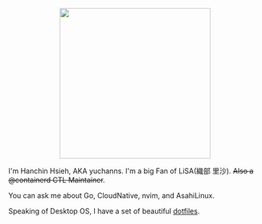 <p align="center">
<img src="https://yuchanns.xyz/images/LiSA2.webp" width=300 />
</p>

I'm Hanchin Hsieh, AKA yuchanns. I'm a big Fan of LiSA(織部 里沙). ~~Also a @containerd CTL Maintainer~~.

You can ask me about Go, CloudNative, nvim, and AsahiLinux.

Speaking of Desktop OS, I have a set of beautiful [dotfiles](https://github.com/yuchanns/dotfiles).
